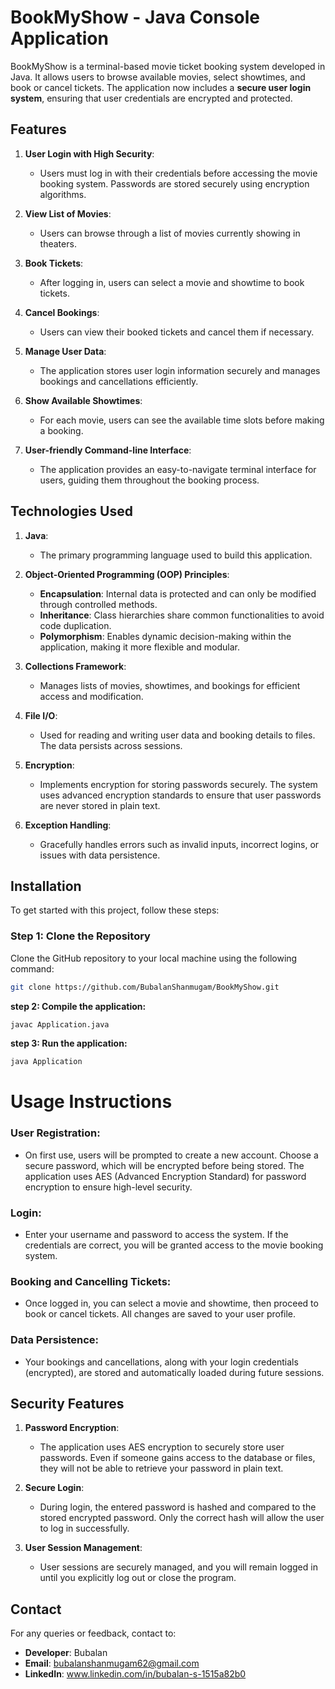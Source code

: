 # **BookMyShow - Java Console Application**

BookMyShow is a terminal-based movie ticket booking system developed in Java. It allows users to browse available movies, select showtimes, and book or cancel tickets. The application now includes a **secure user login system**, ensuring that user credentials are encrypted and protected.

## **Features**

1. **User Login with High Security**:
   - Users must log in with their credentials before accessing the movie booking system. Passwords are stored securely using encryption algorithms.

2. **View List of Movies**:
   - Users can browse through a list of movies currently showing in theaters.

3. **Book Tickets**:
   - After logging in, users can select a movie and showtime to book tickets.

4. **Cancel Bookings**:
   - Users can view their booked tickets and cancel them if necessary.

5. **Manage User Data**:
   - The application stores user login information securely and manages bookings and cancellations efficiently.

6. **Show Available Showtimes**:
   - For each movie, users can see the available time slots before making a booking.

7. **User-friendly Command-line Interface**:
   - The application provides an easy-to-navigate terminal interface for users, guiding them throughout the booking process.

## **Technologies Used**

1. **Java**:
   - The primary programming language used to build this application.

2. **Object-Oriented Programming (OOP) Principles**:
   - **Encapsulation**: Internal data is protected and can only be modified through controlled methods.
   - **Inheritance**: Class hierarchies share common functionalities to avoid code duplication.
   - **Polymorphism**: Enables dynamic decision-making within the application, making it more flexible and modular.

3. **Collections Framework**:
   - Manages lists of movies, showtimes, and bookings for efficient access and modification.

4. **File I/O**:
   - Used for reading and writing user data and booking details to files. The data persists across sessions.

5. **Encryption**:
   - Implements encryption for storing passwords securely. The system uses advanced encryption standards to ensure that user passwords are never stored in plain text.

6. **Exception Handling**:
   - Gracefully handles errors such as invalid inputs, incorrect logins, or issues with data persistence.

## **Installation**

To get started with this project, follow these steps:

### **Step 1: Clone the Repository**

Clone the GitHub repository to your local machine using the following command:

```bash
git clone https://github.com/BubalanShanmugam/BookMyShow.git
```
**step 2: Compile the application:**
```bash
javac Application.java
```
**step 3:  Run the application:**
```bash   
java Application
```
# **Usage Instructions**

### **User Registration**:
- On first use, users will be prompted to create a new account. Choose a secure password, which will be encrypted before being stored. The application uses AES (Advanced Encryption Standard) for password encryption to ensure high-level security.

### **Login**:
- Enter your username and password to access the system. If the credentials are correct, you will be granted access to the movie booking system.

### **Booking and Cancelling Tickets**:
- Once logged in, you can select a movie and showtime, then proceed to book or cancel tickets. All changes are saved to your user profile.

### **Data Persistence**:
- Your bookings and cancellations, along with your login credentials (encrypted), are stored and automatically loaded during future sessions.

## **Security Features**

1. **Password Encryption**:
   - The application uses AES encryption to securely store user passwords. Even if someone gains access to the database or files, they will not be able to retrieve your password in plain text.

2. **Secure Login**:
   - During login, the entered password is hashed and compared to the stored encrypted password. Only the correct hash will allow the user to log in successfully.

3. **User Session Management**:
   - User sessions are securely managed, and you will remain logged in until you explicitly log out or close the program.

## **Contact**

For any queries or feedback, contact to:

- **Developer**: Bubalan 
- **Email**: bubalanshanmugam62@gmail.com
- **LinkedIn**: www.linkedin.com/in/bubalan-s-1515a82b0







